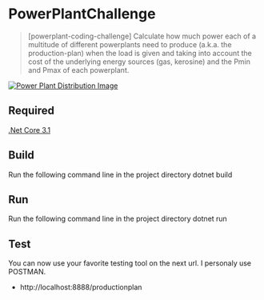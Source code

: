 # PowerPlantChallenge
> [powerplant-coding-challenge] Calculate how much power each of a multitude of different powerplants need to produce (a.k.a. the production-plan) when the load is given and taking into account the cost of the underlying energy sources (gas, kerosine) and the Pmin and Pmax of each powerplant.

<a href="https://www.next-kraftwerke.be/en/technology/next-pool/"><img src="https://www.next-kraftwerke.be/wp-content/uploads/2016/03/virtuele-energiecentrale.png" title="Power Plant Distribution" alt="Power Plant Distribution Image"></a>

## Required
[.Net Core 3.1](https://dotnet.microsoft.com/download/dotnet/3.1)

## Build
Run the following command line in the project directory
dotnet build

## Run
Run the following command line in the project directory
dotnet run

## Test
You can now use your favorite testing tool on the next url. I personaly use POSTMAN.
- http://localhost:8888/productionplan
